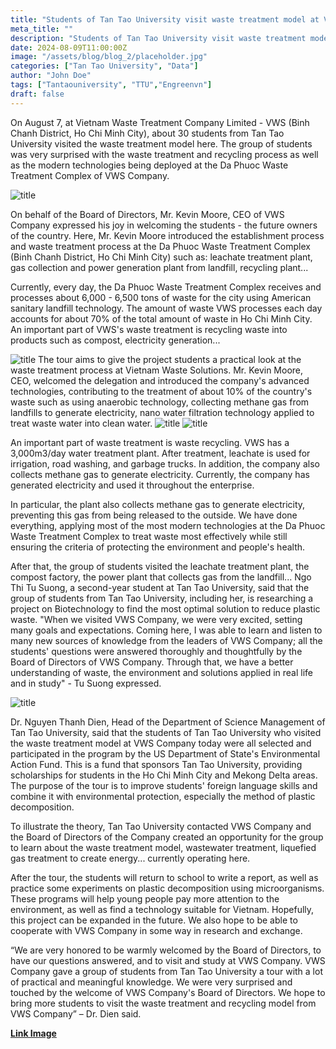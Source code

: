 ```yaml
---
title: "Students of Tan Tao University visit waste treatment model at VWS Company"
meta_title: ""
description: "Students of Tan Tao University visit waste treatment model at VWS Company"
date: 2024-08-09T11:00:00Z
image: "/assets/blog/blog_2/placeholder.jpg"
categories: ["Tan Tao University", "Data"]
author: "John Doe"
tags: ["Tantaouniversity", "TTU","Engreenvn"]
draft: false
---
```


On August 7, at Vietnam Waste Treatment Company Limited - VWS (Binh Chanh District, Ho Chi Minh City), about 30 students from Tan Tao University visited the waste treatment model here. The group of students was very surprised with the waste treatment and recycling process as well as the modern technologies being deployed at the Da Phuoc Waste Treatment Complex of VWS Company.

![title](/assets/blog/blog_2/image_1.jpg)

On behalf of the Board of Directors, Mr. Kevin Moore, CEO of VWS Company expressed his joy in welcoming the students - the future owners of the country. Here, Mr. Kevin Moore introduced the establishment process and waste treatment process at the Da Phuoc Waste Treatment Complex (Binh Chanh District, Ho Chi Minh City) such as: leachate treatment plant, gas collection and power generation plant from landfill, recycling plant...

Currently, every day, the Da Phuoc Waste Treatment Complex receives and processes about 6,000 - 6,500 tons of waste for the city using American sanitary landfill technology. The amount of waste VWS processes each day accounts for about 70% of the total amount of waste in Ho Chi Minh City. An important part of VWS's waste treatment is recycling waste into products such as compost, electricity generation...

![title](/assets/blog/blog_2/image_2.jpg)
The tour aims to give the project students a practical look at the waste treatment process at Vietnam Waste Solutions. Mr. Kevin Moore, CEO, welcomed the delegation and introduced the company's advanced technologies, contributing to the treatment of about 10% of the country's waste such as using anaerobic technology, collecting methane gas from landfills to generate electricity, nano water filtration technology applied to treat waste water into clean water. 
![title](/assets/blog/blog_2/image_3.jpg)
![title](/assets/blog/blog_2/image_4.jpg)

An important part of waste treatment is waste recycling. VWS has a 3,000m3/day water treatment plant. After treatment, leachate is used for irrigation, road washing, and garbage trucks. In addition, the company also collects methane gas to generate electricity. Currently, the company has generated electricity and used it throughout the enterprise.

In particular, the plant also collects methane gas to generate electricity, preventing this gas from being released to the outside. We have done everything, applying most of the most modern technologies at the Da Phuoc Waste Treatment Complex to treat waste most effectively while still ensuring the criteria of protecting the environment and people's health.

After that, the group of students visited the leachate treatment plant, the compost factory, the power plant that collects gas from the landfill... Ngo Thi Tu Suong, a second-year student at Tan Tao University, said that the group of students from Tan Tao University, including her, is researching a project on Biotechnology to find the most optimal solution to reduce plastic waste. "When we visited VWS Company, we were very excited, setting many goals and expectations. Coming here, I was able to learn and listen to many new sources of knowledge from the leaders of VWS Company; all the students' questions were answered thoroughly and thoughtfully by the Board of Directors of VWS Company. Through that, we have a better understanding of waste, the environment and solutions applied in real life and in study" - Tu Suong expressed.


![title](/assets/blog/blog_2/image_5.jpg)

Dr. Nguyen Thanh Dien, Head of the Department of Science Management of Tan Tao University, said that the students of Tan Tao University who visited the waste treatment model at VWS Company today were all selected and participated in the program by the US Department of State's Environmental Action Fund. This is a fund that sponsors Tan Tao University, providing scholarships for students in the Ho Chi Minh City and Mekong Delta areas. The purpose of the tour is to improve students' foreign language skills and combine it with environmental protection, especially the method of plastic decomposition.

To illustrate the theory, Tan Tao University contacted VWS Company and the Board of Directors of the Company created an opportunity for the group to learn about the waste treatment model, wastewater treatment, liquefied gas treatment to create energy... currently operating here.

After the tour, the students will return to school to write a report, as well as practice some experiments on plastic decomposition using microorganisms. These programs will help young people pay more attention to the environment, as well as find a technology suitable for Vietnam. Hopefully, this project can be expanded in the future. We also hope to be able to cooperate with VWS Company in some way in research and exchange.

“We are very honored to be warmly welcomed by the Board of Directors, to have our questions answered, and to visit and study at VWS Company. VWS Company gave a group of students from Tan Tao University a tour with a lot of practical and meaningful knowledge. We were very surprised and touched by the welcome of VWS Company's Board of Directors. We hope to bring more students to visit the waste treatment and recycling model from VWS Company” – Dr. Dien said.

<b>[Link Image](https://drive.google.com/drive/folders/1LNREmUp0gNvZ9-bVAQynA-WN2LxWj8PS?usp=sharing)</b>
